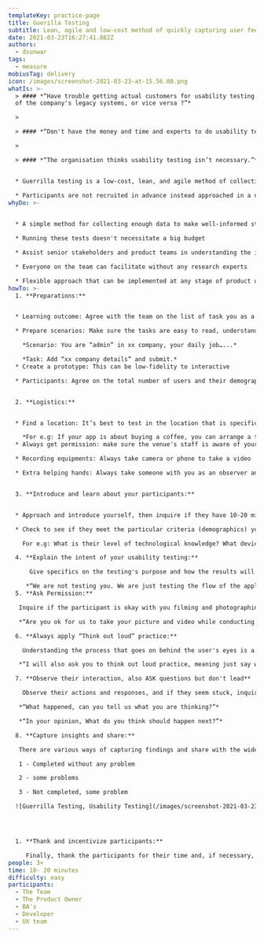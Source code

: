 ```yaml
---
templateKey: practice-page
title: Guerilla Testing
subtitle: Lean, agile and low-cost method of quickly capturing user feedback
date: 2021-03-23T16:27:41.082Z
authors:
  - dsunwar
tags:
  - measure
mobiusTag: delivery
icon: /images/screenshot-2021-03-23-at-15.56.00.png
whatIs: >-
  > #### *“Have trouble getting actual customers for usability testing because
  of the company's legacy systems, or vice versa ?”*

  >

  > #### *“Don't have the money and time and experts to do usability testing?” or,*

  >

  > #### *“The organisation thinks usability testing isn’t necessary.”*


  * Guerrilla testing is a low-cost, lean, and agile method of collecting data for testing and validating a hypothesis in a short session focused on specific tasks.

  * Participants are not recruited in advance instead approached in a number of environments by the team, where similar demographics are targeted. For e.g shoppers in coffee shops, admin in an office environment and more.
whyDo: >-
  

  * A simple method for collecting enough data to make well-informed strategic design decisions.

  * Running these tests doesn't necessitate a big budget

  * Assist senior stakeholders and product teams in understanding the importance of usability testing and customer feedback

  * Everyone on the team can facilitate without any research experts

  * Flexible approach that can be implemented at any stage of product development
howTo: >-
  1. **Preparations:**


  * Learning outcome: Agree with the team on the list of task you as a team want to learn from the usability testing

  * Prepare scenarios: Make sure the tasks are easy to read, understand and follow with clear instructions. For example:

    *Scenario: You are “admin” in xx company, your daily job…...*

    *Task: Add “xx company details” and submit.*
  * Create a prototype: This can be low-fidelity to interactive

  * Participants: Agree on the total number of users and their demographics required. In addition, 3-5 users should suffice for this type of usability testing, as the emphasis is primarily on qualitative data.


  2. **Logistics:**


  * Find a location: It’s best to test in the location that is specific to targeted demographics and environment who use the applications if possible

    *For e.g: If your app is about buying a coffee, you can arrange a testing in a coffee shop*
  * Always get permission: make sure the venue's staff is aware of your plans.

  * Recording equipments: Always take camera or phone to take a video

  * Extra helping hands: Always take someone with you as an observer and notetaker to capture insights.


  3. **Introduce and learn about your participants:**


  * Approach and introduce yourself, then inquire if they have 10-20 minutes available.

  * Check to see if they meet the particular criteria (demographics) you're looking for.

    For e.g: What is their level of technological knowledge? What devices do they use on a daily basis? How often do they use it?

  4. **Explain the intent of your usability testing:**

      Give specifics on the testing's purpose and how the results will be helpful in the future.

     *“We are not testing you. We are just testing the flow of the application. Your feedback will help us to improve our product.”*
  5. **Ask Permission:**

   Inquire if the participant is okay with you filming and photographing them for observation purposes.

   *“Are you ok for us to take your picture and video while conducting a usability testing? If yes, Are you also OK if we use the assets for internal/ External use?”*

  6. **Always apply “Think out loud” practice:**

    Understanding the process that goes on behind the user's eyes is a good idea.

   *“I will also ask you to think out loud practice, meaning just say what you are thinking, trying to accomplish and expect to happen throughout”*

  7. **Observe their interaction, also ASK questions but don't lead**

    Observe their actions and responses, and if they seem stuck, inquire as to why they are stuck and what they expect to happen next. Don't give them the answer or tell them what you expect to happen. Instead, inquire of them.

   *“What happened, can you tell us what you are thinking?”*

   *“In your opinion, What do you think should happen next?”*

  8. **Capture insights and share:**

   There are various ways of capturing findings and share with the wider team including the stakeholders. You can either make a note or rate in the following order along with your notes:

   1 - Completed without any problem

   2 - some problems

   3 - Not completed, some problem

  ![Guerrilla Testing, Usability Testing](/images/screenshot-2021-03-23-at-15.44.58.png "Empathy map and task insight")




  1. **Thank and incentivize participants:**

     Finally, thank the participants for their time and, if necessary, provide incentives.
people: 3+
time: 10- 20 minutes
difficulty: easy
participants:
  - The Team
  - The Product Owner
  - BA's
  - Developer
  - UX team
---
```

